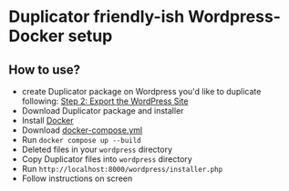 # Duplicator friendly-ish Wordpress-Docker setup

## How to use?

- create Duplicator package on Wordpress you'd like to duplicate following: [Step 2: Export the WordPress Site](https://www.cloudways.com/blog/wordpress-from-localhost-to-cloudways-using-duplicator/)
- Download Duplicator package and installer
- Install [Docker](https://www.docker.com/)
- Download [docker-compose.yml](https://github.com/LabZoneSK/wordpress-docker-duplicator/blob/master/docker-compose.yml)
- Run `docker compose up --build`
- Deleted files in your `wordpress` directory
- Copy Duplicator files into `wordpress` directory
- Run `http://localhost:8000/wordpress/installer.php`
- Follow instructions on screen
